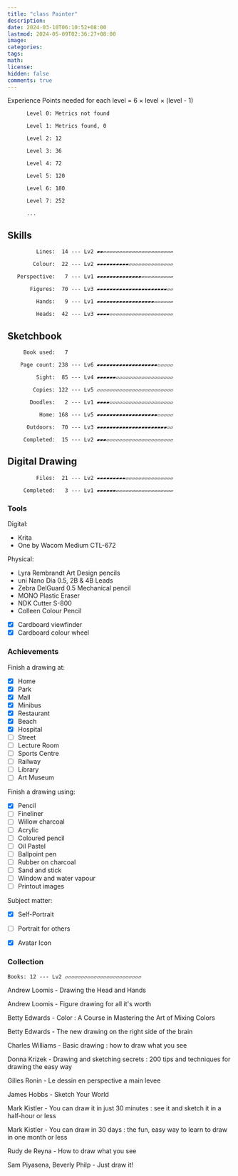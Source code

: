```yaml
---
title: "class Painter"
description: 
date: 2024-03-10T06:10:52+08:00
lastmod: 2024-05-09T02:36:27+08:00
image: 
categories: 
tags: 
math: 
license: 
hidden: false
comments: true
---
```

Experience Points needed for each level = 6 × level × (level - 1)

          Level 0: Metrics not found

          Level 1: Metrics found, 0

          Level 2: 12

          Level 3: 36

          Level 4: 72

          Level 5: 120

          Level 6: 180

          Level 7: 252

          ...

## Skills 

             Lines:  14 --- Lv2 ▰▰▱▱▱▱▱▱▱▱▱▱▱▱▱▱▱▱▱▱▱▱▱▱

            Colour:  22 --- Lv2 ▰▰▰▰▰▰▰▰▰▰▱▱▱▱▱▱▱▱▱▱▱▱▱▱

       Perspective:   7 --- Lv1 ▰▰▰▰▰▰▰▰▰▰▰▰▰▰▱▱▱▱▱▱▱▱▱▱

           Figures:  70 --- Lv3 ▰▰▰▰▰▰▰▰▰▰▰▰▰▰▰▰▰▰▰▰▰▰▱▱

             Hands:   9 --- Lv1 ▰▰▰▰▰▰▰▰▰▰▰▰▰▰▰▰▰▰▱▱▱▱▱▱

             Heads:  42 --- Lv3 ▰▰▰▰▱▱▱▱▱▱▱▱▱▱▱▱▱▱▱▱▱▱▱▱

## Sketchbook 

         Book used:   7

        Page count: 238 --- Lv6 ▰▰▰▰▰▰▰▰▰▰▰▰▰▰▰▰▰▰▰▱▱▱▱▱

             Sight:  85 --- Lv4 ▰▰▰▰▰▰▱▱▱▱▱▱▱▱▱▱▱▱▱▱▱▱▱▱

            Copies: 122 --- Lv5 ▱▱▱▱▱▱▱▱▱▱▱▱▱▱▱▱▱▱▱▱▱▱▱▱

           Doodles:   2 --- Lv1 ▰▰▰▰▱▱▱▱▱▱▱▱▱▱▱▱▱▱▱▱▱▱▱▱

              Home: 168 --- Lv5 ▰▰▰▰▰▰▰▰▰▰▰▰▰▰▰▰▰▰▰▱▱▱▱▱

          Outdoors:  70 --- Lv3 ▰▰▰▰▰▰▰▰▰▰▰▰▰▰▰▰▰▰▰▰▰▰▱▱

         Completed:  15 --- Lv2 ▰▰▰▱▱▱▱▱▱▱▱▱▱▱▱▱▱▱▱▱▱▱▱▱

## Digital Drawing 

             Files:  21 --- Lv2 ▰▰▰▰▰▰▰▰▰▱▱▱▱▱▱▱▱▱▱▱▱▱▱▱

         Completed:   3 --- Lv1 ▰▰▰▰▰▰▱▱▱▱▱▱▱▱▱▱▱▱▱▱▱▱▱▱

### Tools
Digital:
- Krita
- One by Wacom Medium CTL-672

Physical:
- Lyra Rembrandt Art Design pencils
- uni Nano Dia 0.5, 2B & 4B Leads
- Zebra DelGuard 0.5 Mechanical pencil
- MONO Plastic Eraser
- NDK Cutter S-800
- Colleen Colour Pencil
- [x] Cardboard viewfinder
- [x] Cardboard colour wheel

### Achievements
Finish a drawing at:
- [x] Home
- [x] Park
- [x] Mall
- [x] Minibus
- [x] Restaurant
- [x] Beach
- [x] Hospital
- [ ] Street
- [ ] Lecture Room
- [ ] Sports Centre
- [ ] Railway
- [ ] Library
- [ ] Art Museum

Finish a drawing using:
- [x] Pencil
- [ ] Fineliner
- [ ] Willow charcoal
- [ ] Acrylic
- [ ] Coloured pencil
- [ ] Oil Pastel
- [ ] Ballpoint pen
- [ ] Rubber on charcoal
- [ ] Sand and stick
- [ ] Window and water vapour
- [ ] Printout images

Subject matter:
- [x] Self-Portrait
- [ ] Portrait for others
- [x] Avatar Icon


### Collection
    Books: 12 --- Lv2 ▱▱▱▱▱▱▱▱▱▱▱▱▱▱▱▱▱▱▱▱▱▱▱▱

Andrew Loomis - Drawing the Head and Hands

Andrew Loomis - Figure drawing for all it's worth

Betty Edwards - Color : A Course in Mastering the Art of Mixing Colors

Betty Edwards - The new drawing on the right side of the brain

Charles Williams - Basic drawing : how to draw what you see

Donna Krizek - Drawing and sketching secrets : 200 tips and techniques for drawing the easy way 

Gilles Ronin - Le dessin en perspective a main levee 

James Hobbs - Sketch Your World

Mark Kistler - You can draw it in just 30 minutes : see it and sketch it in a half-hour or less

Mark Kistler - You can draw in 30 days : the fun, easy way to learn to draw in one month or less 

Rudy de Reyna - How to draw what you see

Sam Piyasena, Beverly Philp - Just draw it!
